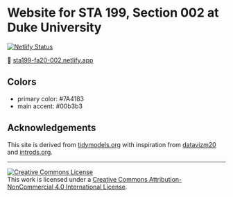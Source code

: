 # Website for STA 199, Section 002 at Duke University 

[![Netlify Status](https://api.netlify.com/api/v1/badges/91f940e1-647e-4d98-a773-0ce9cc487991/deploy-status)](https://app.netlify.com/sites/sta199-fa20-002/deploys)

:link: [sta199-fa20-002.netlify.app](https://sta199-fa20-002.netlify.app/)

## Colors

- primary color: #7A4183
- main accent: #00b3b3

## Acknowledgements

This site is derived from [tidymodels.org](https://www.tidymodels.org) with inspiration from [datavizm20](https://datavizm20.classes.andrewheiss.com) and [introds.org](https://introds.org/).

<hr> 

<a rel="license" href="http://creativecommons.org/licenses/by-nc/4.0/"><img alt="Creative Commons License" style="border-width:0" src="https://i.creativecommons.org/l/by-nc/4.0/88x31.png" /></a><br />This work is licensed under a <a rel="license" href="http://creativecommons.org/licenses/by-nc/4.0/">Creative Commons Attribution-NonCommercial 4.0 International License</a>.

